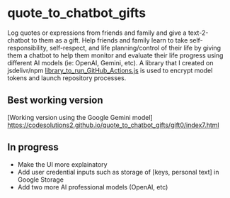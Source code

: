 # quote_to_chatbot_gifts

Log quotes or expressions from friends and family and give a text-2-chatbot to them as a gift. Help friends and family learn to take self-responsibility, self-respect, and life planning/control of their life by giving them a chatbot to help them monitor and evaluate their life progress using different AI models (ie: OpenAI, Gemini, etc). A library that I created on jsdelivr/npm [library_to_run_GitHub_Actions.js](https://www.jsdelivr.com/package/npm/library_to_run_github_actions) is used to encrypt model tokens and launch repository processes. 

## Best working version 
[Working version using the Google Gemini model] https://codesolutions2.github.io/quote_to_chatbot_gifts/gift0/index7.html

## In progress
  - Make the UI more explainatory
  - Add user credential inputs such as storage of [keys, personal text] in Google Storage
  - Add two more AI professional models (OpenAI, etc)
